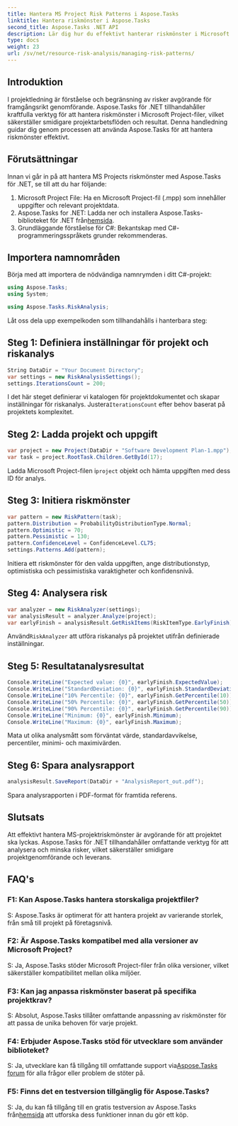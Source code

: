 ```yaml
---
title: Hantera MS Project Risk Patterns i Aspose.Tasks
linktitle: Hantera riskmönster i Aspose.Tasks
second_title: Aspose.Tasks .NET API
description: Lär dig hur du effektivt hanterar riskmönster i Microsoft Project-filer med Aspose.Tasks för .NET. Förbättra projektresultat med kraftfulla verktyg för riskanalys.
type: docs
weight: 23
url: /sv/net/resource-risk-analysis/managing-risk-patterns/
---
```

## Introduktion
I projektledning är förståelse och begränsning av risker avgörande för framgångsrikt genomförande. Aspose.Tasks för .NET tillhandahåller kraftfulla verktyg för att hantera riskmönster i Microsoft Project-filer, vilket säkerställer smidigare projektarbetsflöden och resultat. Denna handledning guidar dig genom processen att använda Aspose.Tasks för att hantera riskmönster effektivt.

## Förutsättningar

Innan vi går in på att hantera MS Projects riskmönster med Aspose.Tasks för .NET, se till att du har följande:

1. Microsoft Project File: Ha en Microsoft Project-fil (.mpp) som innehåller uppgifter och relevant projektdata.
2. Aspose.Tasks for .NET: Ladda ner och installera Aspose.Tasks-biblioteket för .NET från[hemsida](https://releases.aspose.com/tasks/net/).
3. Grundläggande förståelse för C#: Bekantskap med C#-programmeringsspråkets grunder rekommenderas.

## Importera namnområden

Börja med att importera de nödvändiga namnrymden i ditt C#-projekt:

```csharp
using Aspose.Tasks;
using System;

using Aspose.Tasks.RiskAnalysis;
```

Låt oss dela upp exempelkoden som tillhandahålls i hanterbara steg:

## Steg 1: Definiera inställningar för projekt och riskanalys

```csharp
String DataDir = "Your Document Directory";
var settings = new RiskAnalysisSettings();
settings.IterationsCount = 200;
```

 I det här steget definierar vi katalogen för projektdokumentet och skapar inställningar för riskanalys. Justera`IterationsCount` efter behov baserat på projektets komplexitet.

## Steg 2: Ladda projekt och uppgift

```csharp
var project = new Project(DataDir + "Software Development Plan-1.mpp");
var task = project.RootTask.Children.GetById(17);
```

 Ladda Microsoft Project-filen i`project` objekt och hämta uppgiften med dess ID för analys.

## Steg 3: Initiera riskmönster

```csharp
var pattern = new RiskPattern(task);
pattern.Distribution = ProbabilityDistributionType.Normal;
pattern.Optimistic = 70;
pattern.Pessimistic = 130;
pattern.ConfidenceLevel = ConfidenceLevel.CL75;
settings.Patterns.Add(pattern);
```

Initiera ett riskmönster för den valda uppgiften, ange distributionstyp, optimistiska och pessimistiska varaktigheter och konfidensnivå.

## Steg 4: Analysera risk

```csharp
var analyzer = new RiskAnalyzer(settings);
var analysisResult = analyzer.Analyze(project);
var earlyFinish = analysisResult.GetRiskItems(RiskItemType.EarlyFinish).Get(project.RootTask);
```

 Använd`RiskAnalyzer` att utföra riskanalys på projektet utifrån definierade inställningar.

## Steg 5: Resultatanalysresultat

```csharp
Console.WriteLine("Expected value: {0}", earlyFinish.ExpectedValue);
Console.WriteLine("StandardDeviation: {0}", earlyFinish.StandardDeviation);
Console.WriteLine("10% Percentile: {0}", earlyFinish.GetPercentile(10));
Console.WriteLine("50% Percentile: {0}", earlyFinish.GetPercentile(50));
Console.WriteLine("90% Percentile: {0}", earlyFinish.GetPercentile(90));
Console.WriteLine("Minimum: {0}", earlyFinish.Minimum);
Console.WriteLine("Maximum: {0}", earlyFinish.Maximum);
```

Mata ut olika analysmått som förväntat värde, standardavvikelse, percentiler, minimi- och maximivärden.

## Steg 6: Spara analysrapport

```csharp
analysisResult.SaveReport(DataDir + "AnalysisReport_out.pdf");
```

Spara analysrapporten i PDF-format för framtida referens.

## Slutsats

Att effektivt hantera MS-projektriskmönster är avgörande för att projektet ska lyckas. Aspose.Tasks för .NET tillhandahåller omfattande verktyg för att analysera och minska risker, vilket säkerställer smidigare projektgenomförande och leverans.

## FAQ's

### F1: Kan Aspose.Tasks hantera storskaliga projektfiler?

S: Aspose.Tasks är optimerat för att hantera projekt av varierande storlek, från små till projekt på företagsnivå.

### F2: Är Aspose.Tasks kompatibel med alla versioner av Microsoft Project?

S: Ja, Aspose.Tasks stöder Microsoft Project-filer från olika versioner, vilket säkerställer kompatibilitet mellan olika miljöer.

### F3: Kan jag anpassa riskmönster baserat på specifika projektkrav?

S: Absolut, Aspose.Tasks tillåter omfattande anpassning av riskmönster för att passa de unika behoven för varje projekt.

### F4: Erbjuder Aspose.Tasks stöd för utvecklare som använder biblioteket?

 S: Ja, utvecklare kan få tillgång till omfattande support via[Aspose.Tasks forum](https://forum.aspose.com/c/tasks/15) för alla frågor eller problem de stöter på.

### F5: Finns det en testversion tillgänglig för Aspose.Tasks?

 S: Ja, du kan få tillgång till en gratis testversion av Aspose.Tasks från[hemsida](https://releases.aspose.com/) att utforska dess funktioner innan du gör ett köp.